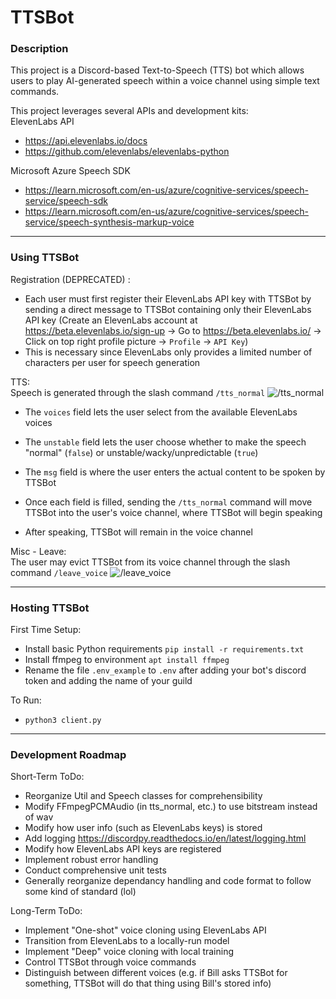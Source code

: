 # TTSBot
### Description  
This project is a Discord-based Text-to-Speech (TTS) bot which allows users to play AI-generated speech within a voice channel using simple text commands.  

This project leverages several APIs and development kits:  
ElevenLabs API
- https://api.elevenlabs.io/docs
- https://github.com/elevenlabs/elevenlabs-python

Microsoft Azure Speech SDK
- https://learn.microsoft.com/en-us/azure/cognitive-services/speech-service/speech-sdk
- https://learn.microsoft.com/en-us/azure/cognitive-services/speech-service/speech-synthesis-markup-voice

---
### Using TTSBot
Registration (DEPRECATED) :  
- Each user must first register their ElevenLabs API key with TTSBot by sending a direct message to TTSBot containing only their ElevenLabs API key (Create an ElevenLabs account at https://beta.elevenlabs.io/sign-up &rarr; Go to https://beta.elevenlabs.io/ &rarr; Click on top right profile picture &rarr; ```Profile``` &rarr; ```API Key```)
- This is necessary since ElevenLabs only provides a limited number of characters per user for speech generation  

TTS:  
Speech is generated through the slash command ```/tts_normal```
![/tts_normal](tts_normal_command.png "/tts_normal command")
- The ```voices``` field lets the user select from the available ElevenLabs voices
- The ```unstable``` field lets the user choose whether to make the speech "normal" (```false```) or unstable/wacky/unpredictable (```true```)
- The ```msg``` field is where the user enters the actual content to be spoken by TTSBot

- Once each field is filled, sending the ```/tts_normal``` command will move TTSBot into the user's voice channel, where TTSBot will begin speaking
- After speaking, TTSBot will remain in the voice channel

Misc - Leave:  
The user may evict TTSBot from its voice channel through the slash command ```/leave_voice``` 
![/leave_voice](leave_voice_command.png "/leave_voice command")



---
### Hosting TTSBot
First Time Setup:
- Install basic Python requirements ```pip install -r requirements.txt```
- Install ffmpeg to environment ```apt install ffmpeg```
- Rename the file ```.env_example``` to ```.env``` after adding your bot's discord token and adding the name of your guild   

To Run:
- ``` python3 client.py ```

---
### Development Roadmap
Short-Term ToDo:
- Reorganize Util and Speech classes for comprehensibility
- Modify FFmpegPCMAudio (in tts_normal, etc.) to use bitstream instead of wav
- Modify how user info (such as ElevenLabs keys) is stored
- Add logging https://discordpy.readthedocs.io/en/latest/logging.html
- Modify how ElevenLabs API keys are registered
- Implement robust error handling
- Conduct comprehensive unit tests
- Generally reorganize dependancy handling and code format to follow some kind of standard (lol)

Long-Term ToDo:
- Implement "One-shot" voice cloning using ElevenLabs API
- Transition from ElevenLabs to a locally-run model
- Implement "Deep" voice cloning with local training
- Control TTSBot through voice commands
- Distinguish between different voices (e.g. if Bill asks TTSBot for something, TTSBot will do that thing using Bill's stored info)